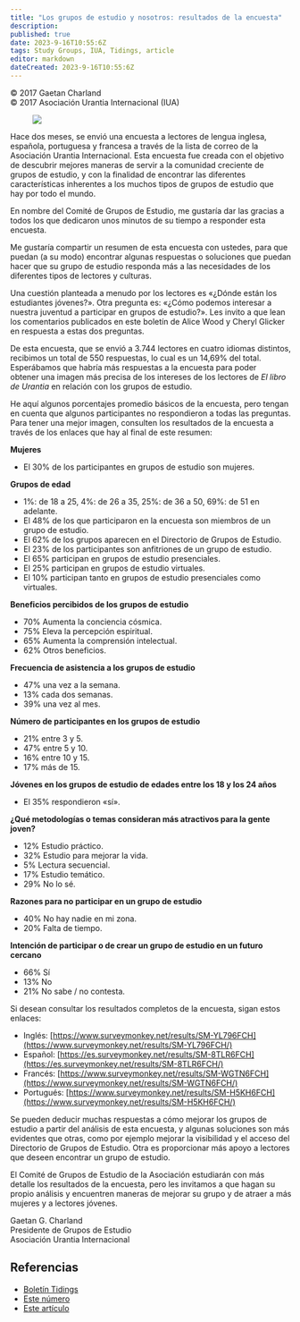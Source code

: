 ```yaml
---
title: "Los grupos de estudio y nosotros: resultados de la encuesta"
description: 
published: true
date: 2023-9-16T10:55:6Z
tags: Study Groups, IUA, Tidings, article
editor: markdown
dateCreated: 2023-9-16T10:55:6Z
---
```


<p class="v-card v-sheet theme--light gray lighten-3 px-2">© 2017 Gaetan Charland<br>© 2017 Asociación Urantia Internacional (IUA)</p>


<figure id="Figure_1" class="image urantiapedia image-style-align-left">
<img src="/image/article/IUA_Tidings/Gaetan-Charland-150x150.jpg">
</figure>

Hace dos meses, se envió una encuesta a lectores de lengua inglesa, española, portuguesa y francesa a través de la lista de correo de la Asociación Urantia Internacional. Esta encuesta fue creada con el objetivo de descubrir mejores maneras de servir a la comunidad creciente de grupos de estudio, y con la finalidad de encontrar las diferentes características inherentes a los muchos tipos de grupos de estudio que hay por todo el mundo.

En nombre del Comité de Grupos de Estudio, me gustaría dar las gracias a todos los que dedicaron unos minutos de su tiempo a responder esta encuesta.

Me gustaría compartir un resumen de esta encuesta con ustedes, para que puedan (a su modo) encontrar algunas respuestas o soluciones que puedan hacer que su grupo de estudio responda más a las necesidades de los diferentes tipos de lectores y culturas.

Una cuestión planteada a menudo por los lectores es «¿Dónde están los estudiantes jóvenes?». Otra pregunta es: «¿Cómo podemos interesar a nuestra juventud a participar en grupos de estudio?». Les invito a que lean los comentarios publicados en este boletín de Alice Wood y Cheryl Glicker en respuesta a estas dos preguntas.

De esta encuesta, que se envió a 3.744 lectores en cuatro idiomas distintos, recibimos un total de 550 respuestas, lo cual es un 14,69% del total. Esperábamos que habría más respuestas a la encuesta para poder obtener una imagen más precisa de los intereses de los lectores de _El libro de Urantia_ en relación con los grupos de estudio.

He aquí algunos porcentajes promedio básicos de la encuesta, pero tengan en cuenta que algunos participantes no respondieron a todas las preguntas. Para tener una mejor imagen, consulten los resultados de la encuesta a través de los enlaces que hay al final de este resumen:

**Mujeres**

- El 30% de los participantes en grupos de estudio son mujeres.

**Grupos de edad**

- 1%: de 18 a 25, 4%: de 26 a 35, 25%: de 36 a 50, 69%: de 51 en adelante.  
- El 48% de los que participaron en la encuesta son miembros de un grupo de estudio.  
- El 62% de los grupos aparecen en el Directorio de Grupos de Estudio.  
- El 23% de los participantes son anfitriones de un grupo de estudio.  
- El 65% participan en grupos de estudio presenciales.  
- El 25% participan en grupos de estudio virtuales.  
- El 10% participan tanto en grupos de estudio presenciales como virtuales.

**Beneficios percibidos de los grupos de estudio**

- 70% Aumenta la conciencia cósmica.  
- 75% Eleva la percepción espiritual.  
- 65% Aumenta la comprensión intelectual.  
- 62% Otros beneficios.

**Frecuencia de asistencia a los grupos de estudio**

- 47% una vez a la semana.  
- 13% cada dos semanas.  
- 39% una vez al mes.

**Número de participantes en los grupos de estudio**

- 21% entre 3 y 5.  
- 47% entre 5 y 10.  
- 16% entre 10 y 15.  
- 17% más de 15.

**Jóvenes en los grupos de estudio de edades entre los 18 y los 24 años**

- El 35% respondieron «sí».

**¿Qué metodologías o temas consideran más atractivos para la gente joven?**

- 12% Estudio práctico.  
- 32% Estudio para mejorar la vida.  
- 5% Lectura secuencial.  
- 17% Estudio temático.  
- 29% No lo sé.

**Razones para no participar en un grupo de estudio**

- 40% No hay nadie en mi zona.  
- 20% Falta de tiempo.

**Intención de participar o de crear un grupo de estudio en un futuro cercano**

- 66% Sí  
- 13% No  
- 21% No sabe / no contesta.

Si desean consultar los resultados completos de la encuesta, sigan estos enlaces:

- Inglés: [https://www.surveymonkey.net/results/SM-YL796FCH](https://www.surveymonkey.net/results/SM-YL796FCH/)
- Español: [https://es.surveymonkey.net/results/SM-8TLR6FCH](https://es.surveymonkey.net/results/SM-8TLR6FCH/)
- Francés: [https://www.surveymonkey.net/results/SM-WGTN6FCH](https://www.surveymonkey.net/results/SM-WGTN6FCH/)
- Portugués: [https://www.surveymonkey.net/results/SM-H5KH6FCH](https://www.surveymonkey.net/results/SM-H5KH6FCH/)

Se pueden deducir muchas respuestas a cómo mejorar los grupos de estudio a partir del análisis de esta encuesta, y algunas soluciones son más evidentes que otras, como por ejemplo mejorar la visibilidad y el acceso del Directorio de Grupos de Estudio. Otra es proporcionar más apoyo a lectores que deseen encontrar un grupo de estudio.

El Comité de Grupos de Estudio de la Asociación estudiarán con más detalle los resultados de la encuesta, pero les invitamos a que hagan su propio análisis y encuentren maneras de mejorar su grupo y de atraer a más mujeres y a lectores jóvenes.

Gaetan G. Charland  
Presidente de Grupos de Estudio  
Asociación Urantia Internacional

## Referencias

- [Boletín Tidings](https://urantia-association.org/acerca-del-boletin-tidings/?lang=es)
- [Este número](https://urantia-association.org/newsletter/tidings-junio-2017/?lang=es)
- [Este artículo](https://urantia-association.org/los-grupos-de-estudio-y-nosotros-resultados-de-la-encuesta/?lang=es)

